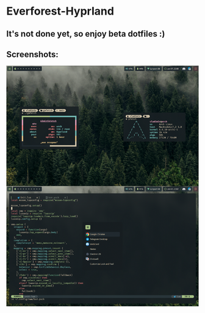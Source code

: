 # Everforest-Hyprland

## It's not done yet, so enjoy beta dotfiles :)

## Screenshots:
![Screenshots](rice.png)
